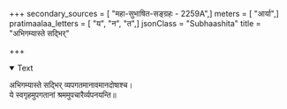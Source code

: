 +++
secondary_sources = [ "महा-सुभाषित-सङ्ग्रहः - 2259A",]
meters = [ "आर्या",]
pratimaalaa_letters = [ "य", "न", "त",]
jsonClass = "Subhaashita"
title = "अभिगम्यास्ते सद्भिर्"

+++

<details open><summary>Text</summary>

अभिगम्यास्ते सद्भिर् व्यपगतमानावमानदोषाश्च।  
ये स्वगृहमुपगतानां श्रममुपचारैर्व्यपनयन्ति॥
</details>
